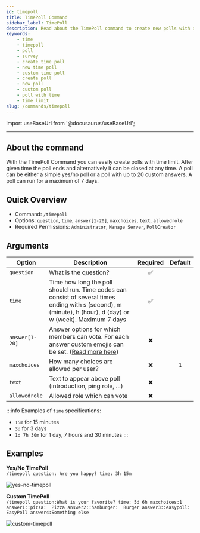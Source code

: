```yaml
---
id: timepoll
title: TimePoll Command
sidebar_label: TimePoll
description: Read about the TimePoll command to create new polls with a time limit
keywords:
    - time
    - timepoll
    - poll
    - survey
    - create time poll
    - new time poll
    - custom time poll
    - create poll
    - new poll
    - custom poll
    - poll with time
    - time limit
slug: /commands/timepoll
---
```


import useBaseUrl from '@docusaurus/useBaseUrl';

---

## About the command
With the TimePoll Command you can easily create polls with time limit. After given time the poll ends and alternatively it can be closed at any time. A poll can be either a simple yes/no poll or a poll with up to 20 custom answers. A poll can run for a maximum of 7 days.

## Quick Overview
- Command: `/timepoll`
- Options: `question`, `time`, `answer[1-20]`, `maxchoices`, `text`, `allowedrole`
- Required Permissions: `Administrator`, `Manage Server`, `PollCreator`

## Arguments
| Option         | Description                                                                                                                                                  | Required | Default |
|----------------|--------------------------------------------------------------------------------------------------------------------------------------------------------------|:--------:|:-------:|
| `question`     | What is the question?                                                                                                                                        | &#9989;  |         |
| `time`         | Time how long the poll should run. Time codes can consist of several times ending with s (second), m (minute), h (hour), d (day) or w (week). Maximum 7 days | &#9989;  |         |
| `answer[1-20]` | Answer options for which members can vote. For each answer custom emojis can be set. ([Read more here](faq.md#how-can-i-use-custom-emojis))                  | &#10060; |         |
| `maxchoices`   | How many choices are allowed per user?                                                                                                                       | &#10060; |   `1`   |
| `text`         | Text to appear above poll (introduction, ping role, ...)                                                                                                     | &#10060; |         |
| `allowedrole`  | Allowed role which can vote                                                                                                                                  | &#10060; |         |

:::info
Examples of `time` specifications:
- `15m` for 15 minutes
- `3d` for 3 days
- `1d 7h 30m` for 1 day, 7 hours and 30 minutes
:::

## Examples
**Yes/No TimePoll**  
`/timepoll question: Are you happy? time: 3h 15m`

![yes-no-timepoll](/images/commands/timepoll-yesno.png)

**Custom TimePoll**  
`/timepoll question:What is your favorite? time: 5d 6h maxchoices:1 answer1::pizza:  Pizza answer2::hamburger:  Burger answer3::easypoll: EasyPoll answer4:Something else`

![custom-timepoll](/images/commands/timepoll-custom.png)

